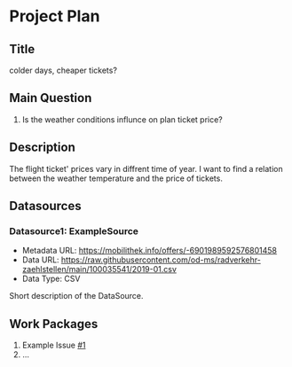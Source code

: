 # Project Plan

## Title
<!-- Give your project a short title. -->
colder days, cheaper tickets?

## Main Question

<!-- Think about one main question you want to answer based on the data. -->
1. Is the weather conditions influnce on plan ticket price?

## Description

<!-- Describe your data science project in max. 200 words. Consider writing about why and how you attempt it. -->
The flight ticket' prices vary in diffrent time of year. I want to find a relation between the weather temperature and the price of tickets. 
## Datasources

<!-- Describe each datasources you plan to use in a section. Use the prefic "DatasourceX" where X is the id of the datasource. -->

### Datasource1: ExampleSource
* Metadata URL: https://mobilithek.info/offers/-6901989592576801458
* Data URL: https://raw.githubusercontent.com/od-ms/radverkehr-zaehlstellen/main/100035541/2019-01.csv
* Data Type: CSV

Short description of the DataSource.

## Work Packages

<!-- List of work packages ordered sequentially, each pointing to an issue with more details. -->

1. Example Issue [#1][i1]
2. ...

[i1]: https://github.com/jvalue/made-template/issues/1
